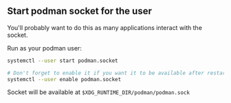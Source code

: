 
## Start podman socket for the user

You'll probably want to do this as many applications interact with the socket.

Run as your podman user:

```bash
systemctl --user start podman.socket

# Don't forget to enable it if you want it to be available after restart
systemctl --user enable podman.socket
```

Socket will be available at `$XDG_RUNTIME_DIR/podman/podman.sock`

